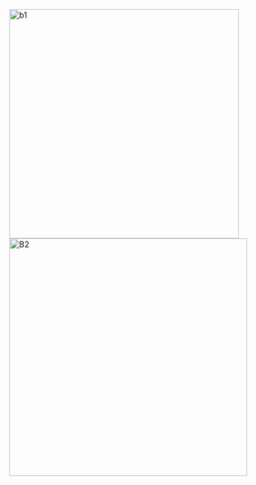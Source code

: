 <img width="413" alt="b1" src="https://github.com/user-attachments/assets/e1c87fbd-8c33-46e9-aa25-0bd466b7d8b3" />
<img width="428" alt="B2" src="https://github.com/user-attachments/assets/36b1b253-a0d7-448c-8166-347628039bc0" />










